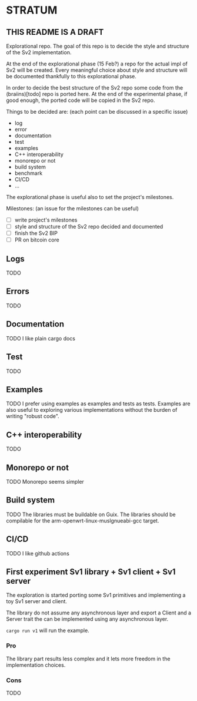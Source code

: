 # STRATUM

## THIS README IS A DRAFT

Explorational repo. The goal of this repo is to decide the style and structure of the Sv2
implementation.

At the end of the explorational phase (15 Feb?) a repo for the actual impl of Sv2 will be created.
Every meaningful choice about style and structure will be documented thankfully to this
explorational phase.

In order to decide the best structure of the Sv2 repo some code from the (braiins)[todo] repo is
ported here. At the end of the experimental phase, if good enough, the ported code will be
copied in the Sv2 repo.

Things to be decided are: (each point can be discussed in a specific issue)
* log
* error
* documentation
* test
* examples
* C++ interoperability
* monorepo or not
* build system
* benchmark
* CI/CD
* ...

The explorational phase is useful also to set the project's milestones.

Milestones: (an issue for the milestones can be useful)
- [ ] write project's milestones
- [ ] style and structure of the Sv2 repo decided and documented
- [ ] finish the Sv2 BIP
- [ ] PR on bitcoin core

## Logs
TODO

## Errors
TODO

## Documentation
TODO
I like plain cargo docs

## Test
TODO

## Examples
TODO
I prefer using examples as examples and tests as tests. Examples are also useful to exploring
various implementations without the burden of writing "robust code".

## C++ interoperability
TODO

## Monorepo or not
TODO
Monorepo seems simpler

## Build system
TODO
The libraries must be buildable on Guix. The libraries should be compilable for the
arm-openwrt-linux-muslgnueabi-gcc target.

## CI/CD
TODO
I like github actions

## First experiment Sv1 library + Sv1 client + Sv1 server
The exploration is started porting some Sv1 primitives and implementing a toy Sv1 server and client.

The library do not assume any asynchronous layer and export a Client and a Server trait the can be
implemented using any asynchronous layer.

`cargo run v1` will run the example.

### Pro
The library part results less complex and it lets more freedom in the implementation choices.

### Cons
TODO
